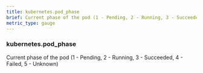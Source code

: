 ```yaml
---
title: kubernetes.pod_phase
brief: Current phase of the pod (1 - Pending, 2 - Running, 3 - Succeeded, 4 - Failed, 5 - Unknown)
metric_type: gauge
---
```

### kubernetes.pod_phase

Current phase of the pod (1 - Pending, 2 - Running, 3 - Succeeded, 4 - Failed, 5 - Unknown)
